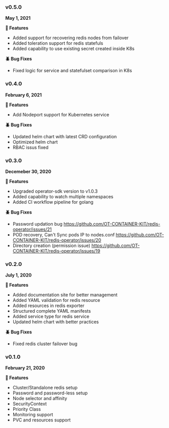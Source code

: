 ### v0.5.0
**May 1, 2021**

**:tada: Features**

- Added support for recovering redis nodes from failover
- Added toleration support for redis statefuls
- Added capability to use existing secret created inside K8s

**:beetle: Bug Fixes**

- Fixed logic for service and statefulset comparison in K8s

### v0.4.0
**February 6, 2021**

**:tada: Features**

- Add Nodeport support for Kubernetes service

**:beetle: Bug Fixes**

- Updated helm chart with latest CRD configuration
- Optimized helm chart
- RBAC issus fixed

### v0.3.0
**Decemeber 30, 2020**

**:tada: Features**

- Upgraded operator-sdk version to v1.0.3
- Added capability to watch multiple namespaces
- Added CI workflow pipeline for golang

**:beetle: Bug Fixes**

- Password updation bug https://github.com/OT-CONTAINER-KIT/redis-operator/issues/21
- POD recovery, Can't Sync pods IP to nodes.conf https://github.com/OT-CONTAINER-KIT/redis-operator/issues/20
- Directory creation (permission issue) https://github.com/OT-CONTAINER-KIT/redis-operator/issues/19

### v0.2.0
**July 1, 2020**

**:tada: Features**

- Added documentation site for better management
- Added YAML validation for redis resource
- Added resources in redis exporter
- Structured complete YAML manifests
- Added service type for redis service
- Updated helm chart with better practices

**:beetle: Bug Fixes**

- Fixed redis cluster failover bug

### v0.1.0
**February 21, 2020**

**:tada: Features**

- Cluster/Standalone redis setup
- Password and password-less setup
- Node selector and affinity
- SecurityContext
- Priority Class
- Monitoring support
- PVC and resources support
